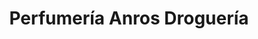 ---
title: "Perfumería Anros Droguería"
url: /bejar/perfumeria-anros-drogueria/
shop: Parfümerie
---